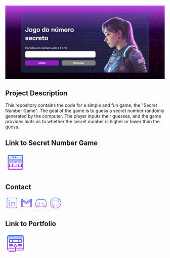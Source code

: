 ![Game](Imagens/jogo.png)

## Project Description

This repository contains the code for a simple and fun game, the "Secret Number Game". The goal of the game is to guess a secret number randomly generated by the computer. The player inputs their guesses, and the game provides hints as to whether the secret number is higher or lower than the guess.

## Link to Secret Number Game

<a href="https://jogo-numero-secreto-beatrizssaurora.netlify.app/" alt="Jogo" title="Jogo">
  <img width="64px" src="Imagens/icons8-web-64.png" alt="Portfólio">
</a>


## Contact

 
 <a href="https://www.linkedin.com/in/beatrizssaurora/">
  <img width="42px" alt="LinkedIn" title="LinkedIn" src="Imagens/icons8-linkedin-64.png">
</a>
<a href="mailto:beatrizssaurora@gmail.com" title="beatrizssaurora@gmail.com">
  <img width="42px" src="Imagens/icons8-gmail-64.png" alt="Ícone do Gmail">
</a>
<a href="beatriz02627" alt="Usuário do Discord" title="beatriz02627">
  <img width="42px" src="Imagens/icons8-logo-discord-64.png" alt="Ícone do Discord">
</a>
<a href="https://github.com/beatrizssaurora" alt="Github" title="Github">
  <img width="42px" src="Imagens/icons8-github-64.png" alt="Github">
</a>

## Link to Portfolio

<a href="https://my-website-beatriz-santos.netlify.app/" alt="site" title="Portfólio">
  <img width="64px" src="Imagens/icons8-abrir-no-navegador-64.png" alt="Portfólio">
</a>

